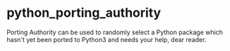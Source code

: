 # python_porting_authority
Porting Authority can be used to randomly select a Python package which hasn't yet been ported to Python3 and needs your help, dear reader.
